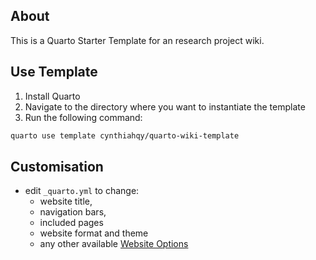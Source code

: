 ## About

This is a Quarto Starter Template for an research project wiki.

## Use Template

1.  Install Quarto
2.  Navigate to the directory where you want to instantiate the template
3.  Run the following command:

``` {.bash filename="Terminal"}
quarto use template cynthiahqy/quarto-wiki-template
```

## Customisation

-   edit `_quarto.yml` to change:
    -   website title,
    -   navigation bars,
    -   included pages
    -   website format and theme
    -   any other available [Website Options](https://quarto.org/docs/reference/projects/websites.html)
